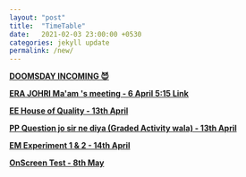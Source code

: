 ```yaml
---
layout: "post"
title:  "TimeTable"
date:   2021-02-03 23:00:00 +0530
categories: jekyll update
permalink: /new/
---
```


<u><b>DOOMSDAY INCOMING 😈

ERA JOHRI Ma'am 's meeting - 6 April 5:15 [Link](https://meet.google.com/lookup/dfb6incxfa)

EE House of Quality - 13th April

PP Question jo sir ne diya (Graded Activity wala) - 13th April

EM Experiment 1 & 2 - 14th April

OnScreen Test - 8th May 

